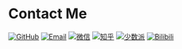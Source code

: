 # Contact Me

[![GitHub](https://img.shields.io/badge/GitHub-282c34?&style=for-the-badge)](https://github.com/linyuxuanlin)
[![Email](https://img.shields.io/badge/Email-f48222?&style=for-the-badge)](mailto:me@wiki-power.com)
[![微信](https://img.shields.io/badge/WeChat-07C160?&style=for-the-badge)](WeChat)
[![知乎](https://img.shields.io/badge/zhihu-0084ff?&style=for-the-badge)](https://www.zhihu.com/people/linyuxuanlin)
[![少数派](https://img.shields.io/badge/SSPAI-C23133?&style=for-the-badge)](https://sspai.com/u/power/)
[![Bilibili](https://img.shields.io/badge/Bilibili-FE7398?&style=for-the-badge)](https://space.bilibili.com/349536948)
